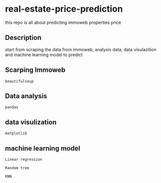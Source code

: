 # real-estate-price-prediction
this repo is all about predicting immoweb properties price

## Description
start from scraping the data from immoweb, analysis data, data visulazition and machine learning model to predict

## Scarping Immoweb
`beautifulsoup`

## Data analysis
`pandas`

## data visulization
`matplotlib`

## machine learning model
`Linear regression`

`Random tree`

`KNN`
